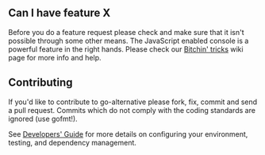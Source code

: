 ## Can I have feature X

Before you do a feature request please check and make sure that it isn't possible
through some other means. The JavaScript enabled console is a powerful feature
in the right hands. Please check our [Bitchin' tricks](https://github.com/ethereum-alt/go-alternative/wiki/bitchin-tricks) wiki page for more info
and help.

## Contributing

If you'd like to contribute to go-alternative please fork, fix, commit and
send a pull request. Commits which do not comply with the coding standards
are ignored (use gofmt!).

See [Developers' Guide](https://github.com/ethereum-alt/go-alternative/wiki/Developers'-Guide)
for more details on configuring your environment, testing, and
dependency management.
